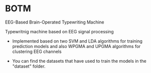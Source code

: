 # BOTM
EEG-Based Brain-Operated Typewriting Machine

Typewritnig machine based on EEG signal processing

- Implemented based on two SVM and LDA algorithms for training prediction models 
  and also WPGMA and UPGMA algorithms for clustering EEG channels

- You can find the datasets that have used to train the models in the "dataset" folder.
